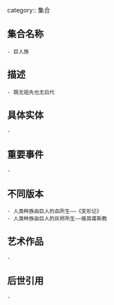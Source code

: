 category:: 集合
## 集合名称
	- 巨人族
## 描述
	- 既无祖先也无后代
## 具体实体
	-
## 重要事件
	-
## 不同版本
	- 人类种族由巨人的血所生——《变形记》
	- 人类种族由巨人的灰烬所生——俄耳甫斯教
## 艺术作品
	-
## 后世引用
	-
